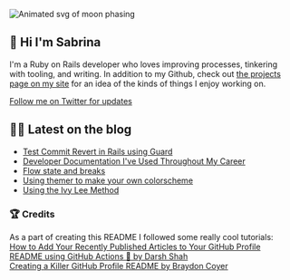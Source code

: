 ![Animated svg of moon phasing](https://raw.githubusercontent.com/skelebrina/skelebrina/release/assets/sky-banner-svg.svg)

## 🌝 Hi I'm Sabrina

I'm a Ruby on Rails developer who loves improving processes, tinkering with tooling, and writing. In addition to my Github, check out [the projects page on my site](https://www.thecodewitch.codes/projects/) for an idea of the kinds of things I enjoy working on.

[Follow me on Twitter for updates](https://twitter.com/intent/follow?screen_name=thecodewitch)

## ✍🏼 Latest on the blog

<!-- BLOG-POST-LIST:START -->
- [Test Commit Revert in Rails using Guard](https://thecodewitch.codes/test-commit-revert-in-rails/)
- [Developer Documentation I've Used Throughout My Career](https://thecodewitch.codes/developer-documentation-ive-used-throughout-my-career/)
- [Flow state and breaks](https://thecodewitch.codes/flow-state-and-breaks/)
- [Using themer to make your own colorscheme](https://thecodewitch.codes/using-themer-to-make-your-own-colorscheme/)
- [Using the Ivy Lee Method](https://thecodewitch.codes/using-the-ivy-lee-method/)
<!-- BLOG-POST-LIST:END -->

### 🏆 Credits

As a part of creating this README I followed some really cool tutorials:  
[How to Add Your Recently Published Articles to Your GitHub Profile README using GitHub Actions 🤖 by Darsh Shah](https://iamdarshshah.hashnode.dev/how-to-add-your-recently-published-articles-to-your-github-profile-readme-using-github-actions)  
[Creating a Killer GitHub Profile README by Braydon Coyer](https://dev.to/dailydotdev/creating-a-killer-github-profile-readme-part-1-33nm?utm_campaign=meetedgar&utm_medium=social&utm_source=meetedgar.com)  
